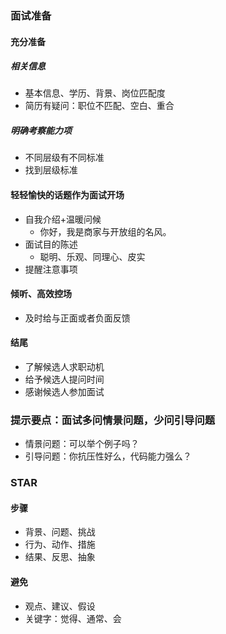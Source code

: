 ### 面试准备
#### 充分准备
##### 相关信息
- 基本信息、学历、背景、岗位匹配度
- 简历有疑问：职位不匹配、空白、重合

##### 明确考察能力项
- 不同层级有不同标准
- 找到层级标准

#### 轻轻愉快的话题作为面试开场
- 自我介绍+温暖问候
  - 你好，我是商家与开放组的名风。
- 面试目的陈述
  - 聪明、乐观、同理心、皮实
- 提醒注意事项
   
#### 倾听、高效控场
- 及时给与正面或者负面反馈

#### 结尾
- 了解候选人求职动机
- 给予候选人提问时间
- 感谢候选人参加面试

### 提示要点：面试多问情景问题，少问引导问题
- 情景问题：可以举个例子吗？
- 引导问题：你抗压性好么，代码能力强么？

### STAR
#### 步骤
- 背景、问题、挑战
- 行为、动作、措施
- 结果、反思、抽象

#### 避免
- 观点、建议、假设
- 关键字：觉得、通常、会